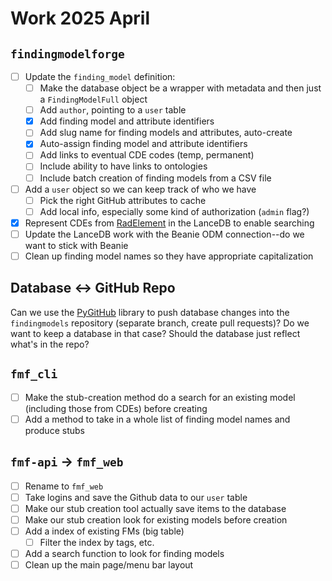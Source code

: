 # Work 2025 April

## `findingmodelforge`

- [ ] Update the `finding_model` definition:
  - [ ] Make the database object be a wrapper with metadata and then just a `FindingModelFull` object
  - [ ] Add `author`, pointing to a `user` table
  - [x] Add finding model and attribute identifiers
  - [ ] Add slug name for finding models and attributes, auto-create
  - [x] Auto-assign finding model and attribute identifiers
  - [ ] Add links to eventual CDE codes (temp, permanent)
  - [ ] Include ability to have links to ontologies
  - [ ] Include batch creation of finding models from a CSV file
- [ ] Add a `user` object so we can keep track of who we have
  - [ ] Pick the right GitHub attributes to cache
  - [ ] Add local info, especially some kind of authorization (`admin` flag?)
- [x] Represent CDEs from [RadElement](https://radelement.org) in the LanceDB to enable searching
- [ ] Update the LanceDB work with the Beanie ODM connection--do we want to stick with Beanie
- [ ] Clean up finding model names so they have appropriate capitalization

## Database ↔︎ GitHub Repo

Can we use the [PyGitHub](https://pygithub.readthedocs.io/en/stable/) library to push database changes into
the `findingmodels` repository (separate branch, create pull requests)? Do we want to keep a database in that case?
Should the database just reflect what's in the repo?

## `fmf_cli`

- [ ] Make the stub-creation method do a search for an existing model (including those from CDEs) before creating
- [ ] Add a method to take in a whole list of finding model names and produce stubs

## `fmf-api` → `fmf_web`

- [ ] Rename to `fmf_web`
- [ ] Take logins and save the Github data to our `user` table
- [ ] Make our stub creation tool actually save items to the database
- [ ] Make our stub creation look for existing models before creation
- [ ] Add a index of existing FMs (big table)
  - [ ] Filter the index by tags, etc.
- [ ] Add a search function to look for finding models
- [ ] Clean up the main page/menu bar layout
